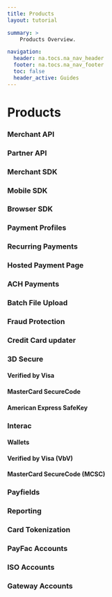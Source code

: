 ```yaml
---
title: Products
layout: tutorial

summary: >
    Products Overview.

navigation:
  header: na.tocs.na_nav_header
  footer: na.tocs.na_nav_footer
  toc: false
  header_active: Guides
---
```


# Products
### Merchant API
### Partner API
### Merchant SDK
### Mobile SDK
### Browser SDK
### Payment Profiles
### Recurring Payments
### Hosted Payment Page
### ACH Payments
### Batch File Upload
### Fraud Protection
### Credit Card updater

### 3D Secure
#### Verified by Visa
#### MasterCard SecureCode
#### American Express SafeKey

### Interac

#### Wallets
#### Verified by Visa (VbV)
#### MasterCard SecureCode (MCSC)

### Payfields

### Reporting
### Card Tokenization
### PayFac Accounts
### ISO Accounts
### Gateway Accounts
